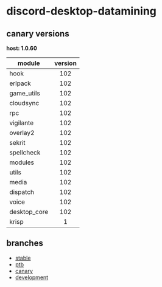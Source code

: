 # discord-desktop-datamining

## canary versions

**host: 1.0.60**

| module | version |
| ------ | :-----: |
| hook | 102 |
| erlpack | 102 |
| game_utils | 102 |
| cloudsync | 102 |
| rpc | 102 |
| vigilante | 102 |
| overlay2 | 102 |
| sekrit | 102 |
| spellcheck | 102 |
| modules | 102 |
| utils | 102 |
| media | 102 |
| dispatch | 102 |
| voice | 102 |
| desktop_core | 102 |
| krisp | 1 |

## branches

- [stable](https://github.com/OpenAsar/discord-desktop-datamining/tree/stable)
- [ptb](https://github.com/OpenAsar/discord-desktop-datamining/tree/ptb)
- [canary](https://github.com/OpenAsar/discord-desktop-datamining/tree/canary)
- [development](https://github.com/OpenAsar/discord-desktop-datamining/tree/development)